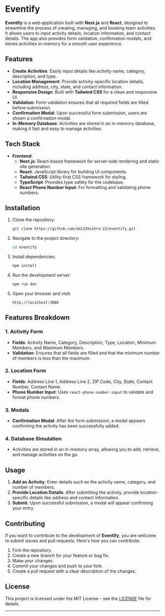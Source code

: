 # Eventify

**Eventify** is a web application built with **Next.js** and **React**, designed to streamline the process of creating, managing, and booking team activities. It allows users to input activity details, location information, and contact details. The app also provides form validation, confirmation modals, and stores activities in-memory for a smooth user experience.

## Features

- **Create Activities**: Easily input details like activity name, category, description, and type.
- **Location Management**: Provide activity-specific location details, including address, city, state, and contact information.
- **Responsive Design**: Built with **Tailwind CSS** for a clean and responsive UI.
- **Validation**: Form validation ensures that all required fields are filled before submission.
- **Confirmation Modal**: Upon successful form submission, users are shown a confirmation modal.
- **In-Memory Database**: Activities are stored in an in-memory database, making it fast and easy to manage activities.

## Tech Stack

- **Frontend**:
  - **Next.js**: React-based framework for server-side rendering and static site generation.
  - **React**: JavaScript library for building UI components.
  - **Tailwind CSS**: Utility-first CSS framework for styling.
  - **TypeScript**: Provides type safety for the codebase.
  - **React Phone Number Input**: For formatting and validating phone numbers.

## Installation

1. Clone the repository:

   ```bash
   git clone https://github.com/adi22mishra-22/eventify.git
   ```

2. Navigate to the project directory:

   ```bash
   cd eventify
   ```

3. Install dependencies:

   ```bash
   npm install
   ```

4. Run the development server:

   ```bash
   npm run dev
   ```

5. Open your browser and visit:
   ```
   http://localhost:3000
   ```

## Features Breakdown

### 1. **Activity Form**

- **Fields**: Activity Name, Category, Description, Type, Location, Minimum Members, and Maximum Members.
- **Validation**: Ensures that all fields are filled and that the minimum number of members is less than the maximum.

### 2. **Location Form**

- **Fields**: Address Line 1, Address Line 2, ZIP Code, City, State, Contact Number, Contact Name.
- **Phone Number Input**: Uses `react-phone-number-input` to validate and format phone numbers.

### 3. **Modals**

- **Confirmation Modal**: After the form submission, a modal appears confirming the activity has been successfully added.

### 4. **Database Simulation**

- Activities are stored in an in-memory array, allowing you to add, retrieve, and manage activities on the go.

## Usage

1. **Add an Activity**: Enter details such as the activity name, category, and number of members.
2. **Provide Location Details**: After submitting the activity, provide location-specific details like address and contact information.
3. **Submit**: Upon successful submission, a modal will appear confirming your entry.

## Contributing

If you want to contribute to the development of **Eventify**, you are welcome to submit issues and pull requests. Here's how you can contribute:

1. Fork the repository.
2. Create a new branch for your feature or bug fix.
3. Make your changes.
4. Commit your changes and push to your fork.
5. Create a pull request with a clear description of the changes.

## License

This project is licensed under the MIT License - see the [LICENSE](LICENSE) file for details.

---
